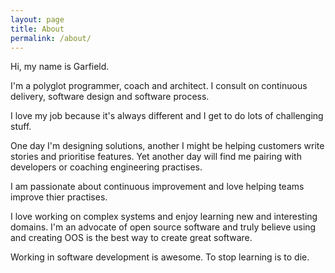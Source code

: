 ```yaml
---
layout: page
title: About
permalink: /about/
---
```


Hi, my name is Garfield.  

I'm a polyglot programmer, coach and architect.  I consult on continuous delivery, software design and software process.

I love my job because it's always different and I get to do lots of challenging stuff. 

One day I'm designing solutions, another I might be helping customers write stories and prioritise features.  Yet another day will find me pairing with developers or coaching engineering practises.


I am passionate about continuous improvement and love helping teams improve thier practises.

I love working on complex systems and enjoy learning new and interesting domains.  I'm an advocate of open source software and truly believe using and creating OOS is the best way to create great software.

Working in software development is awesome.  To stop learning is to die.